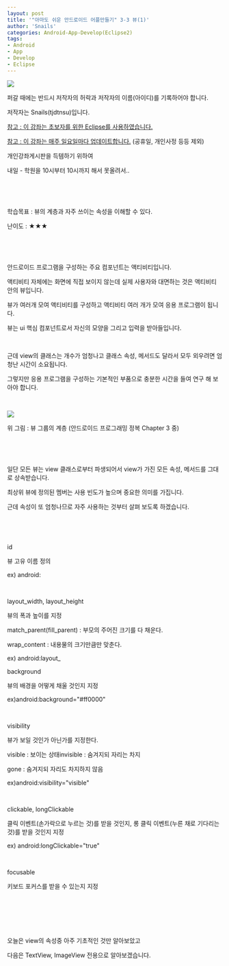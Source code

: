 ```yaml
---
layout: post
title: '"아마도 쉬운 안드로이드 어플만들기" 3-3 뷰(1)'
author: 'Snails'
categories: Android-App-Develop(Eclipse2)
tags:
- Android
- App
- Develop
- Eclipse
---
```



<script> location.href='https://cafe.naver.com/develoid/265849' ; </script>

<p><img src="https://dthumb-phinf.pstatic.net/?src=%22http%3A%2F%2Fpostfiles3.naver.net%2F20130523_178%2Ftjdtnsu_1369283538974akCh1_JPEG%2Fand.jpg%3Ftype%3Dw2%22&amp;type=cafe_wa740"></p>
<p>퍼갈 때에는 반드시 저작자의 허락과 저작자의 이름(아이디)를 기록하어야 합니다.</p>
<p>저작자는 Snails(tjdtnsu)입니다.</p>
<p><u>참고 : 이 강좌는 초보자를 위한 Eclipse를 사용하였습니다.</u></p>
<p><u>참고 : 이 강좌는 매주 일요일마다 업데이트합니다.</u> (공휴일, 개인사정 등등 제외)</p>
<p>개인강좌게시판을 득템하기 위하여&nbsp;</p>
<p>내일 -&nbsp;학원을 10시부터 10시까지 해서 못올려서..&nbsp;</p>
<p>&nbsp;</p>
<p><u>﻿</u></p>
<p>학습목표 :&nbsp;뷰의 계층과 자주 쓰이는 속성을 이해할 수 있다.</p>
<p>난이도 : ★★★</p>
<p>&nbsp;</p>
<p>&nbsp;</p>
<p>안드로이드 프로그램을 구성하는 주요 컴포넌트는 액티비티입니다.</p>
<p>액티비티 자체에는 화면에 직접 보이지 않는데 실제 사용자와 대면하는 것은 액티비티 안의 뷰입니다.</p>
<p>뷰가 여러개 모여 액티비티를 구성하고 액티비티 여러 개가 모여 응용 프로그램이 됩니다.</p>
<p>뷰는 ui 핵심 컴포넌트로서 자신의 모양을 그리고 입력을 받아들입니다.</p>
<p>&nbsp;</p>
<p>근데 view의 클래스는 개수가 엄청나고 클래스 속성, 메서드도 달라서 모두 외우려면 엄청난 시간이 소요됩니다.</p>
<p>그렇지만 응용 프로그램을 구성하는 기본적인 부품으로 충분한 시간을 들여 연구 해 보아야 합니다.</p>
<p>&nbsp;</p>
<p><img src="https://dthumb-phinf.pstatic.net/?src=%22http%3A%2F%2Fblogfiles.naver.net%2F20130622_99%2Ftjdtnsu_1371908882329LDVRM_PNG%2F%25C1%25A6%25B8%25F1_%25BE%25F8%25C0%25BD.png%22&amp;type=cafe_wa740"></p>
<p>위 그림 : 뷰 그룹의 계층 (안드로이드 프로그래밍 정복 Chapter 3 중)</p>
<p>&nbsp;</p>
<p>&nbsp;</p>
<p>일단 모든 뷰는 view 클래스로부터 파생되어서 view가 가진 모든 속성, 메서드를 그대로 상속받습니다.</p>
<p>최상위 뷰에 정의된 멤버는 사용 빈도가 높으며 중요한 의미를 가집니다.</p>
<p>근데 속성이 또 엄청나므로 자주 사용하는 것부터 살펴 보도록 하겠습니다.</p>
<p>&nbsp;</p>
<p>&nbsp;</p>
<p>id</p>
<p>뷰 고유 이름 정의</p>
<p>ex) android:</p>
<p>&nbsp;</p>
<p>layout_width, layout_height</p>
<p>뷰의 폭과 높이를 지정</p>
<p>match_parent(fill_parent) : 부모의 주어진 크기를 다 채운다.</p>
<p>wrap_content : 내용물의 크기만큼만 맞춘다.</p>
<p>ex) android:layout_</p>
<p>background</p>
<p>뷰의 배경을 어떻게 채울 것인지 지정</p>
<p>ex)android:background="#ff0000"</p>
<p>&nbsp;</p>
<p>visibility</p>
<p>뷰가 보일 것인가 아닌가를 지정한다.</p>
<p>visible : 보이는 상태invisible : 숨겨지되 자리는 차지</p>
<p>gone : 숨겨지되 자리도 차지하지 않음</p>
<p>ex)android:visibility="visible"</p>
<p>&nbsp;</p>
<p>clickable, longClickable</p>
<p>클릭 이벤트(손가락으로 누르는 것)를 받을 것인지, 롱 클릭 이벤트(누른 채로 기다리는 것)를 받을 것인지 지정</p>
<p>ex) android:longClickable="true"</p>
<p>&nbsp;</p>
<p>focusable</p>
<p>키보드 포커스를 받을 수 있는지 지정</p>
<p>&nbsp;</p>
<p>&nbsp;</p>
<p>&nbsp;</p>
<p>오늘은 view의 속성중 아주 기초적인 것만 알아보았고</p>
<p>다음은 TextView, ImageView&nbsp;전용으로 알아보겠습니다.</p>

